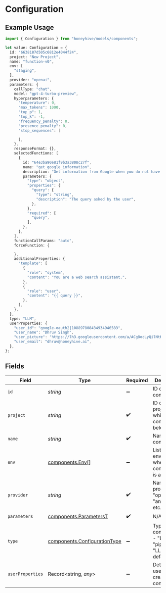 # Configuration

## Example Usage

```typescript
import { Configuration } from "honeyhive/models/components";

let value: Configuration = {
  id: "6638187d505c6812e4044f24",
  project: "New Project",
  name: "function-v0",
  env: [
    "staging",
  ],
  provider: "openai",
  parameters: {
    callType: "chat",
    model: "gpt-4-turbo-preview",
    hyperparameters: {
      "temperature": 0,
      "max_tokens": 1000,
      "top_p": 1,
      "top_k": -1,
      "frequency_penalty": 0,
      "presence_penalty": 0,
      "stop_sequences": [

      ],
    },
    responseFormat: {},
    selectedFunctions: [
      {
        id: "64e3ba90e81f9b3a3808c27f",
        name: "get_google_information",
        description: "Get information from Google when you do not have that information in your context",
        parameters: {
          "type": "object",
          "properties": {
            "query": {
              "type": "string",
              "description": "The query asked by the user",
            },
          },
          "required": [
            "query",
          ],
        },
      },
    ],
    functionCallParams: "auto",
    forceFunction: {

    },
    additionalProperties: {
      "template": [
        {
          "role": "system",
          "content": "You are a web search assistant.",
        },
        {
          "role": "user",
          "content": "{{ query }}",
        },
      ],
    },
  },
  type: "LLM",
  userProperties: {
    "user_id": "google-oauth2|108897808434934946583",
    "user_name": "Dhruv Singh",
    "user_picture": "https://lh3.googleusercontent.com/a/ACg8ocLyQilNtK9RIv4M0p-0FBSbxljBP0p5JabnStku1AQKtFSK=s96-c",
    "user_email": "dhruv@honeyhive.ai",
  },
};
```

## Fields

| Field                                                                        | Type                                                                         | Required                                                                     | Description                                                                  |
| ---------------------------------------------------------------------------- | ---------------------------------------------------------------------------- | ---------------------------------------------------------------------------- | ---------------------------------------------------------------------------- |
| `id`                                                                         | *string*                                                                     | :heavy_minus_sign:                                                           | ID of the configuration                                                      |
| `project`                                                                    | *string*                                                                     | :heavy_check_mark:                                                           | ID of the project to which this configuration belongs                        |
| `name`                                                                       | *string*                                                                     | :heavy_check_mark:                                                           | Name of the configuration                                                    |
| `env`                                                                        | [components.Env](../../models/components/env.md)[]                           | :heavy_minus_sign:                                                           | List of environments where the configuration is active                       |
| `provider`                                                                   | *string*                                                                     | :heavy_check_mark:                                                           | Name of the provider - "openai", "anthropic", etc.                           |
| `parameters`                                                                 | [components.ParametersT](../../models/components/parameterst.md)             | :heavy_check_mark:                                                           | N/A                                                                          |
| `type`                                                                       | [components.ConfigurationType](../../models/components/configurationtype.md) | :heavy_minus_sign:                                                           | Type of the configuration - "LLM" or "pipeline" - "LLM" by default           |
| `userProperties`                                                             | Record<string, *any*>                                                        | :heavy_minus_sign:                                                           | Details of user who created the configuration                                |